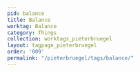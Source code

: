 ```yaml
---
pid: balance
title: Balance
worktag: Balance
category: Things
collection: worktags_pieterbruegel
layout: tagpage_pieterbruegel
order: '009'
permalink: "/pieterbruegel/tags/balance/"
---
```

